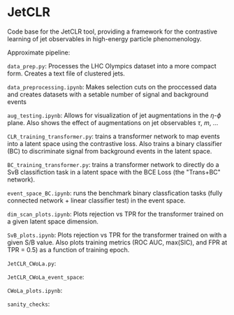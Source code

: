 # JetCLR
Code base for the JetCLR tool, providing a framework for the contrastive learning of jet observables in high-energy particle phenomenology.


Approximate pipeline:

```data_prep.py```: Processes the LHC Olympics dataset into a more compact form. Creates a text file of clustered jets.

```data_preprocessing.ipynb```: Makes selection cuts on the proccessed data and creates datasets with a setable number of signal and background events

```aug_testing.ipynb```: Allows for visualization of jet augmentations in the $\eta$-$\phi$ plane. Also shows the effect of augmentations on jet observables $\tau$, $m$, ...

```CLR_training_transformer.py```: trains a transformer network to map events into a latent space using the contrastive loss. Also trains a binary classifier (BC) to discriminate signal from background events in the latent space.

```BC_training_transformer.py```: trains a transformer network to directly do a SvB classifiction task in a latent space with the BCE Loss (the "Trans+BC" network).

```event_space_BC.ipynb```: runs the benchmark binary classfication tasks (fully connected network + linear classifier test) in the event space.

```dim_scan_plots.ipynb```: Plots rejection vs TPR for the transformer trained on a given latent space dimension.

```SvB_plots.ipynb```: Plots rejection vs TPR for the transformer trained on with a given S/B value. Also plots training metrics (ROC AUC, max(SIC), and FPR at TPR = 0.5) as a function of training epoch.

```JetCLR_CWoLa.py```:

```JetCLR_CWoLa_event_space```:

```CWoLa_plots.ipynb```: 

```sanity_checks```:
